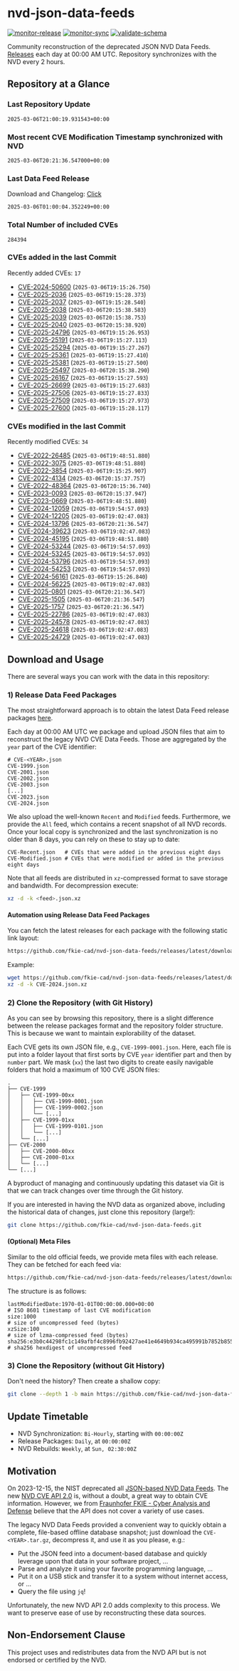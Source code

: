 # nvd-json-data-feeds

[![monitor-release](https://github.com/fkie-cad/nvd-json-data-feeds/actions/workflows/monitor_release.yml/badge.svg)](https://github.com/fkie-cad/nvd-json-data-feeds/actions/workflows/monitor_release.yml)
[![monitor-sync](https://github.com/fkie-cad/nvd-json-data-feeds/actions/workflows/monitor_sync.yml/badge.svg)](https://github.com/fkie-cad/nvd-json-data-feeds/actions/workflows/monitor_sync.yml)
[![validate-schema](https://github.com/fkie-cad/nvd-json-data-feeds/actions/workflows/validate_schema.yml/badge.svg)](https://github.com/fkie-cad/nvd-json-data-feeds/actions/workflows/validate_schema.yml)

Community reconstruction of the deprecated JSON NVD Data Feeds.
[Releases](https://github.com/fkie-cad/nvd-json-data-feeds/releases/latest) each day at 00:00 AM UTC.
Repository synchronizes with the NVD every 2 hours.

## Repository at a Glance

### Last Repository Update

```plain
2025-03-06T21:00:19.931543+00:00
```

### Most recent CVE Modification Timestamp synchronized with NVD

```plain
2025-03-06T20:21:36.547000+00:00
```

### Last Data Feed Release

Download and Changelog: [Click](https://github.com/fkie-cad/nvd-json-data-feeds/releases/latest)

```plain
2025-03-06T01:00:04.352249+00:00
```

### Total Number of included CVEs

```plain
284394
```

### CVEs added in the last Commit

Recently added CVEs: `17`

- [CVE-2024-50600](CVE-2024/CVE-2024-506xx/CVE-2024-50600.json) (`2025-03-06T19:15:26.750`)
- [CVE-2025-2036](CVE-2025/CVE-2025-20xx/CVE-2025-2036.json) (`2025-03-06T19:15:28.373`)
- [CVE-2025-2037](CVE-2025/CVE-2025-20xx/CVE-2025-2037.json) (`2025-03-06T19:15:28.540`)
- [CVE-2025-2038](CVE-2025/CVE-2025-20xx/CVE-2025-2038.json) (`2025-03-06T20:15:38.583`)
- [CVE-2025-2039](CVE-2025/CVE-2025-20xx/CVE-2025-2039.json) (`2025-03-06T20:15:38.753`)
- [CVE-2025-2040](CVE-2025/CVE-2025-20xx/CVE-2025-2040.json) (`2025-03-06T20:15:38.920`)
- [CVE-2025-24796](CVE-2025/CVE-2025-247xx/CVE-2025-24796.json) (`2025-03-06T19:15:26.953`)
- [CVE-2025-25191](CVE-2025/CVE-2025-251xx/CVE-2025-25191.json) (`2025-03-06T19:15:27.113`)
- [CVE-2025-25294](CVE-2025/CVE-2025-252xx/CVE-2025-25294.json) (`2025-03-06T19:15:27.267`)
- [CVE-2025-25361](CVE-2025/CVE-2025-253xx/CVE-2025-25361.json) (`2025-03-06T19:15:27.410`)
- [CVE-2025-25381](CVE-2025/CVE-2025-253xx/CVE-2025-25381.json) (`2025-03-06T19:15:27.500`)
- [CVE-2025-25497](CVE-2025/CVE-2025-254xx/CVE-2025-25497.json) (`2025-03-06T20:15:38.290`)
- [CVE-2025-26167](CVE-2025/CVE-2025-261xx/CVE-2025-26167.json) (`2025-03-06T19:15:27.593`)
- [CVE-2025-26699](CVE-2025/CVE-2025-266xx/CVE-2025-26699.json) (`2025-03-06T19:15:27.683`)
- [CVE-2025-27506](CVE-2025/CVE-2025-275xx/CVE-2025-27506.json) (`2025-03-06T19:15:27.833`)
- [CVE-2025-27509](CVE-2025/CVE-2025-275xx/CVE-2025-27509.json) (`2025-03-06T19:15:27.973`)
- [CVE-2025-27600](CVE-2025/CVE-2025-276xx/CVE-2025-27600.json) (`2025-03-06T19:15:28.117`)


### CVEs modified in the last Commit

Recently modified CVEs: `34`

- [CVE-2022-26485](CVE-2022/CVE-2022-264xx/CVE-2022-26485.json) (`2025-03-06T19:48:51.880`)
- [CVE-2022-3075](CVE-2022/CVE-2022-30xx/CVE-2022-3075.json) (`2025-03-06T19:48:51.880`)
- [CVE-2022-3854](CVE-2022/CVE-2022-38xx/CVE-2022-3854.json) (`2025-03-06T19:15:25.907`)
- [CVE-2022-4134](CVE-2022/CVE-2022-41xx/CVE-2022-4134.json) (`2025-03-06T20:15:37.757`)
- [CVE-2022-48364](CVE-2022/CVE-2022-483xx/CVE-2022-48364.json) (`2025-03-06T20:15:36.740`)
- [CVE-2023-0093](CVE-2023/CVE-2023-00xx/CVE-2023-0093.json) (`2025-03-06T20:15:37.947`)
- [CVE-2023-0669](CVE-2023/CVE-2023-06xx/CVE-2023-0669.json) (`2025-03-06T19:48:51.880`)
- [CVE-2024-12059](CVE-2024/CVE-2024-120xx/CVE-2024-12059.json) (`2025-03-06T19:54:57.093`)
- [CVE-2024-12205](CVE-2024/CVE-2024-122xx/CVE-2024-12205.json) (`2025-03-06T19:02:47.083`)
- [CVE-2024-13796](CVE-2024/CVE-2024-137xx/CVE-2024-13796.json) (`2025-03-06T20:21:36.547`)
- [CVE-2024-39623](CVE-2024/CVE-2024-396xx/CVE-2024-39623.json) (`2025-03-06T19:02:47.083`)
- [CVE-2024-45195](CVE-2024/CVE-2024-451xx/CVE-2024-45195.json) (`2025-03-06T19:48:51.880`)
- [CVE-2024-53244](CVE-2024/CVE-2024-532xx/CVE-2024-53244.json) (`2025-03-06T19:54:57.093`)
- [CVE-2024-53245](CVE-2024/CVE-2024-532xx/CVE-2024-53245.json) (`2025-03-06T19:54:57.093`)
- [CVE-2024-53796](CVE-2024/CVE-2024-537xx/CVE-2024-53796.json) (`2025-03-06T19:54:57.093`)
- [CVE-2024-54253](CVE-2024/CVE-2024-542xx/CVE-2024-54253.json) (`2025-03-06T19:54:57.093`)
- [CVE-2024-56161](CVE-2024/CVE-2024-561xx/CVE-2024-56161.json) (`2025-03-06T19:15:26.840`)
- [CVE-2024-56225](CVE-2024/CVE-2024-562xx/CVE-2024-56225.json) (`2025-03-06T19:02:47.083`)
- [CVE-2025-0801](CVE-2025/CVE-2025-08xx/CVE-2025-0801.json) (`2025-03-06T20:21:36.547`)
- [CVE-2025-1505](CVE-2025/CVE-2025-15xx/CVE-2025-1505.json) (`2025-03-06T20:21:36.547`)
- [CVE-2025-1757](CVE-2025/CVE-2025-17xx/CVE-2025-1757.json) (`2025-03-06T20:21:36.547`)
- [CVE-2025-22786](CVE-2025/CVE-2025-227xx/CVE-2025-22786.json) (`2025-03-06T19:02:47.083`)
- [CVE-2025-24578](CVE-2025/CVE-2025-245xx/CVE-2025-24578.json) (`2025-03-06T19:02:47.083`)
- [CVE-2025-24618](CVE-2025/CVE-2025-246xx/CVE-2025-24618.json) (`2025-03-06T19:02:47.083`)
- [CVE-2025-24729](CVE-2025/CVE-2025-247xx/CVE-2025-24729.json) (`2025-03-06T19:02:47.083`)


## Download and Usage

There are several ways you can work with the data in this repository:

### 1) Release Data Feed Packages

The most straightforward approach is to obtain the latest Data Feed release packages [here](https://github.com/fkie-cad/nvd-json-data-feeds/releases/latest).

Each day at 00:00 AM UTC we package and upload JSON files that aim to reconstruct the legacy NVD CVE Data Feeds.
Those are aggregated by the `year` part of the CVE identifier:

```
# CVE-<YEAR>.json
CVE-1999.json
CVE-2001.json
CVE-2002.json
CVE-2003.json
[...]
CVE-2023.json
CVE-2024.json
```

We also upload the well-known `Recent` and `Modified` feeds.
Furthermore, we provide the `All` feed, which contains a recent snapshot of all NVD records.
Once your local copy is synchronized and the last synchronization is no older than 8 days, you can rely on these to stay up to date:

```plain
CVE-Recent.json   # CVEs that were added in the previous eight days
CVE-Modified.json # CVEs that were modified or added in the previous eight days
```

Note that all feeds are distributed in `xz`-compressed format to save storage and bandwidth.
For decompression execute:

```sh
xz -d -k <feed>.json.xz
```

#### Automation using Release Data Feed Packages

You can fetch the latest releases for each package with the following static link layout:

```sh
https://github.com/fkie-cad/nvd-json-data-feeds/releases/latest/download/CVE-<YEAR>.json.xz
```

Example:

```sh
wget https://github.com/fkie-cad/nvd-json-data-feeds/releases/latest/download/CVE-2024.json.xz
xz -d -k CVE-2024.json.xz
```

### 2) Clone the Repository (with Git History)

As you can see by browsing this repository, there is a slight difference between the release packages format and the repository folder structure.
This is because we want to maintain explorability of the dataset.

Each CVE gets its own JSON file, e.g., `CVE-1999-0001.json`.
Here, each file is put into a folder layout that first sorts by CVE `year` identifier part and then by `number` part.
We mask (`xx`) the last two digits to create easily navigable folders that hold a maximum of 100 CVE JSON files:

```plain
.
├── CVE-1999
│   ├── CVE-1999-00xx
│   │   ├── CVE-1999-0001.json
│   │   ├── CVE-1999-0002.json
│   │   └── [...]
│   ├── CVE-1999-01xx
│   │   ├── CVE-1999-0101.json
│   │   └── [...]
│   └── [...]
├── CVE-2000
│   ├── CVE-2000-00xx
│   ├── CVE-2000-01xx
│   └── [...]
└── [...]
```

A byproduct of managing and continuously updating this dataset via Git is that we can track changes over time through the Git history.

If you are interested in having the NVD data as organized above, including the historical data of changes, just clone this repository (large!):

```sh
git clone https://github.com/fkie-cad/nvd-json-data-feeds.git
```

#### (Optional) Meta Files

Similar to the old official feeds, we provide meta files with each release. They can be fetched for each feed via:

```sh
https://github.com/fkie-cad/nvd-json-data-feeds/releases/latest/download/CVE-<YEAR>.meta
```

The structure is as follows:

```plain
lastModifiedDate:1970-01-01T00:00:00.000+00:00                          # ISO 8601 timestamp of last CVE modification
size:1000                                                               # size of uncompressed feed (bytes)
xzSize:100                                                              # size of lzma-compressed feed (bytes)
sha256:e3b0c44298fc1c149afbf4c8996fb92427ae41e4649b934ca495991b7852b855 # sha256 hexdigest of uncompressed feed
```

### 3) Clone the Repository (without Git History)

Don't need the history? Then create a shallow copy:

```sh
git clone --depth 1 -b main https://github.com/fkie-cad/nvd-json-data-feeds.git
```


## Update Timetable

* NVD Synchronization: `Bi-Hourly`, starting with `00:00:00Z`
* Release Packages: `Daily`, at `00:00:00Z`
* NVD Rebuilds: `Weekly`, at `Sun, 02:30:00Z`


## Motivation

On 2023-12-15, the NIST deprecated all [JSON-based NVD Data Feeds](https://nvd.nist.gov/vuln/data-feeds#divRetirementBanner-1).
The new [NVD CVE API 2.0](https://nvd.nist.gov/developers/vulnerabilities) is, without a doubt, a great way to obtain CVE information.
However, we from [Fraunhofer FKIE - Cyber Analysis and Defense](https://www.fkie.fraunhofer.de/en/departments/cad.html) believe that the API does not cover a variety of use cases.

The legacy NVD Data Feeds provided a convenient way to quickly obtain a complete, file-based offline database snapshot; just download the `CVE-<YEAR>.tar.gz`, decompress it, and use it as you please, e.g.:

- Put the JSON feed into a document-based database and quickly leverage upon that data in your software project, ...
- Parse and analyze it using your favorite programming language, ...
- Put it on a USB stick and transfer it to a system without internet access, or ...
- Query the file using `jq`!

Unfortunately, the new NVD API 2.0 adds complexity to this process.
We want to preserve ease of use by reconstructing these data sources.

## Non-Endorsement Clause

This project uses and redistributes data from the NVD API but is not endorsed or certified by the NVD.